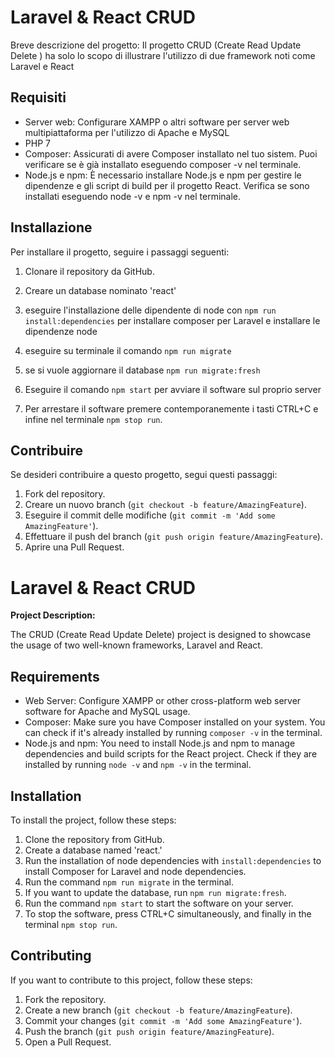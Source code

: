 # Laravel & React CRUD

Breve descrizione del progetto:
Il progetto CRUD (Create Read Update Delete ) ha solo lo scopo di illustrare l'utilizzo di due framework noti 
come Laravel e React






## Requisiti

- Server web: Configurare XAMPP o altri software per server web multipiattaforma per l'utilizzo di Apache e MySQL
- PHP 7
- Composer: Assicurati di avere Composer installato nel tuo sistem. Puoi verificare se è già installato eseguendo composer -v nel terminale.
- Node.js e npm: È necessario installare Node.js e npm per gestire le dipendenze e gli script di build per il progetto React. Verifica se sono installati eseguendo node -v e npm -v nel terminale.


## Installazione

Per installare il progetto, seguire i passaggi seguenti:

1. Clonare il repository da GitHub.
2. Creare un database nominato 'react'
3. eseguire l'installazione delle dipendente di node con `npm run install:dependencies` per installare composer per Laravel e installare le dipendenze node

4. eseguire su terminale il comando `npm run migrate`
5. se si vuole aggiornare il database `npm run migrate:fresh`
6. Eseguire il comando `npm start` per avviare il software sul proprio server
7. Per arrestare il software premere contemporanemente i tasti CTRL+C e infine nel terminale `npm stop run`.


## Contribuire

Se desideri contribuire a questo progetto, segui questi passaggi:

1. Fork del repository.
2. Creare un nuovo branch (`git checkout -b feature/AmazingFeature`).
3. Eseguire il commit delle modifiche (`git commit -m 'Add some AmazingFeature'`).
4. Effettuare il push del branch (`git push origin feature/AmazingFeature`).
5. Aprire una Pull Request.

# Laravel & React CRUD

**Project Description:**

The CRUD (Create Read Update Delete) project is designed to showcase the usage of two well-known frameworks, Laravel and React.

## Requirements

- Web Server: Configure XAMPP or other cross-platform web server software for Apache and MySQL usage.
- Composer: Make sure you have Composer installed on your system. You can check if it's already installed by running `composer -v` in the terminal.
- Node.js and npm: You need to install Node.js and npm to manage dependencies and build scripts for the React project. Check if they are installed by running `node -v` and `npm -v` in the terminal.

## Installation

To install the project, follow these steps:

1. Clone the repository from GitHub.
2. Create a database named 'react.'
3. Run the installation of node dependencies with `install:dependencies` to install Composer for Laravel and node dependencies.
4. Run the command `npm run migrate` in the terminal.
5. If you want to update the database, run `npm run migrate:fresh`.
6. Run the command `npm start` to start the software on your server.
7. To stop the software, press CTRL+C simultaneously, and finally in the terminal `npm stop run`.

## Contributing

If you want to contribute to this project, follow these steps:

1. Fork the repository.
2. Create a new branch (`git checkout -b feature/AmazingFeature`).
3. Commit your changes (`git commit -m 'Add some AmazingFeature'`).
4. Push the branch (`git push origin feature/AmazingFeature`).
5. Open a Pull Request.

